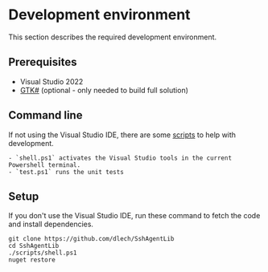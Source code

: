 
# Development environment

This section describes the required development environment.

## Prerequisites

- Visual Studio 2022
- [GTK#](https://www.mono-project.com/download/stable/#download-win) (optional - only needed to build full solution)

## Command line

If not using the Visual Studio IDE, there are some [scripts](./scripts) to help
with development.

    - `shell.ps1` activates the Visual Studio tools in the current Powershell terminal.
    - `test.ps1` runs the unit tests

## Setup

If you don't use the Visual Studio IDE, run these command to fetch the code and
install dependencies.

    git clone https://github.com/dlech/SshAgentLib
    cd SshAgentLib
    ./scripts/shell.ps1
    nuget restore
